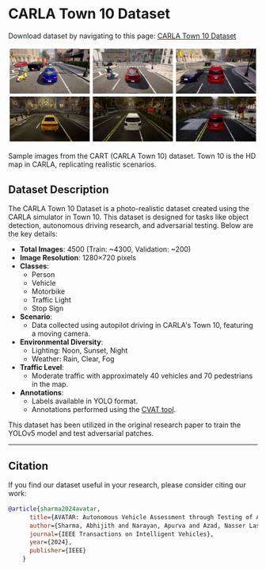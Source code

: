 # CARLA Town 10 Dataset

Download dataset by navigating to this page: [CARLA Town 10 Dataset](https://sharmaabhijith.github.io/CARLA_Town10_Dataset/)

![Sample image frames from the CART (CARLA Town 10) dataset. Town 10 is the HD map in CARLA, replicating realistic scenarios](static/images/catt.png)

Sample images from the CART (CARLA Town 10) dataset. Town 10 is the HD map in CARLA, replicating realistic scenarios. 

## Dataset Description
The CARLA Town 10 Dataset is a photo-realistic dataset created using the CARLA simulator in Town 10. This dataset is designed for tasks like object detection, autonomous driving research, and adversarial testing. Below are the key details:

- **Total Images**: 4500 (Train: ~4300, Validation: ~200)
- **Image Resolution**: 1280×720 pixels
- **Classes**:
  - Person
  - Vehicle
  - Motorbike
  - Traffic Light
  - Stop Sign
- **Scenario**: 
  - Data collected using autopilot driving in CARLA's Town 10, featuring a moving camera.
- **Environmental Diversity**:
  - Lighting: Noon, Sunset, Night
  - Weather: Rain, Clear, Fog
- **Traffic Level**:
  - Moderate traffic with approximately 40 vehicles and 70 pedestrians in the map.
- **Annotations**:
  - Labels available in YOLO format.
  - Annotations performed using the [CVAT tool](https://www.cvat.ai/).

This dataset has been utilized in the original research paper to train the YOLOv5 model and test adversarial patches.

---

## Citation
If you find our dataset useful in your research, please consider citing our work:

```bibtex
@article{sharma2024avatar,
      title={AVATAR: Autonomous Vehicle Assessment through Testing of Adversarial Patches in Real-time},
      author={Sharma, Abhijith and Narayan, Apurva and Azad, Nasser Lashgarian and Fischmeister, Sebastian and Marksteiner, Stefan},
      journal={IEEE Transactions on Intelligent Vehicles},
      year={2024},
      publisher={IEEE}
    }
